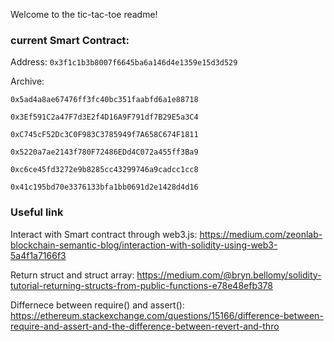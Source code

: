 Welcome to the tic-tac-toe readme!

### current Smart Contract:

Address:
`0x3f1c1b3b8007f6645ba6a146d4e1359e15d3d529`



Archive:

`0x5ad4a8ae67476ff3fc40bc351faabfd6a1e88718`

`0x3Ef591C2a47F7d3E2f4D16A9F791df7B29E5a3C4`

`0xC745cF52Dc3C0F983C3785949f7A658C674F1811`

`0x5220a7ae2143f780F72486EDd4C072a455ff3Ba9`

`0xc6ce45fd3272e9b8285cc43299746a9cadcc1cc8`

`0x41c195bd70e3376133bfa1bb0691d2e1428d4d16`



### Useful link
Interact with Smart contract through web3.js: https://medium.com/zeonlab-blockchain-semantic-blog/interaction-with-solidity-using-web3-5a4f1a7166f3

Return struct and struct array: https://medium.com/@bryn.bellomy/solidity-tutorial-returning-structs-from-public-functions-e78e48efb378

Differnece between require() and assert(): https://ethereum.stackexchange.com/questions/15166/difference-between-require-and-assert-and-the-difference-between-revert-and-thro
